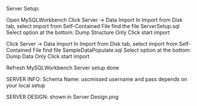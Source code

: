 Server Setup:

Open MySQLWorkbench
Click Server -> Data Import
In Import from Disk tab,
	select import from Self-Contained File
	find the file ServerSetup.sql
	Select option at the bottom: Dump Structure Only
	Click start import

Click Server -> Data Import
In Import from Disk tab,
	select import from Self-Contained File
	find file SampleDataPopulate.sql
	Select option at the bottom: Dump Data Only
	Click start import

Refresh MySQLWorkbench
Server setup done


SERVER INFO:
Schema Name: uscmissed
username and pass depends on your local setup

SERVER DESIGN:
shown in Server Design.png
